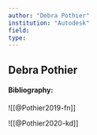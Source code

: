 ```yaml
---
author: "Debra Pothier"
institution: "Autodesk"
field:
type:
---
```


## Debra Pothier
#### Bibliography:

![[@Pothier2019-fn]]

![[@Pothier2020-kd]]